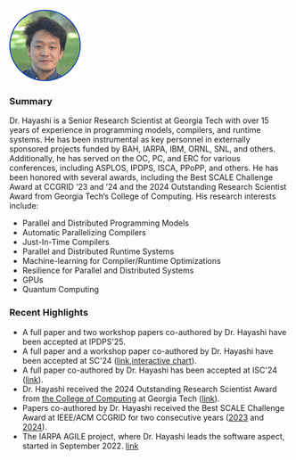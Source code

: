 ![Akihiro](./img/akihiro.png)

### Summary
Dr. Hayashi is a Senior Research Scientist at Georgia Tech with over 15 years of experience in programming models, compilers, and runtime systems. He has been instrumental as key personnel in externally sponsored projects funded by BAH, IARPA, IBM, ORNL, SNL, and others. Additionally, he has served on the OC, PC, and ERC for various conferences, including ASPLOS, IPDPS, ISCA, PPoPP, and others. He has been honored with several awards, including the Best SCALE Challenge Award at CCGRID ’23 and ’24 and the 2024 Outstanding Research Scientist Award from Georgia Tech’s College of Computing. His research interests include:

- Parallel and Distributed Programming Models
- Automatic Parallelizing Compilers
- Just-In-Time Compilers
- Parallel and Distributed Runtime Systems
- Machine-learning for Compiler/Runtime Optimizations
- Resilience for Parallel and Distributed Systems
- GPUs
- Quantum Computing

### Recent Highlights
- A full paper and two workshop papers co-authored by Dr. Hayashi have been accepted at IPDPS'25.
- A full paper and a workshop paper co-authored by Dr. Hayashi have been accepted at SC'24 ([link](https://sc24.conference-program.com/presenter/?uid=349953),[interactive chart](https://public.tableau.com/views/SC2024/Dashboard1?%3Alanguage=en-US&publish=yes&%3Asid=&%3Adisplay_count=n&%3Aorigin=viz_share_link%3AshowVizHome%3Dno)).
- A full paper co-authored by Dr. Hayashi has been accepted at ISC'24 ([link](https://ieeexplore.ieee.org/abstract/document/10528922)).
- Dr. Hayashi received the 2024 Outstanding Research Scientist Award from [the College of Computing](https://www.cc.gatech.edu/) at Georgia Tech ([link](https://www.cc.gatech.edu/annual-awards-and-honors-past-recipients)).
- Papers co-authored by Dr. Hayashi received the Best SCALE Challenge Award at IEEE/ACM CCGRID for two consecutive years ([2023](https://ccgrid2023.iisc.ac.in/awards/) and [2024](https://2024.ccgrid-conference.org/awards/)).
- The IARPA AGILE project, where Dr. Hayashi leads the software aspect, started in September 2022. [link](https://www.iarpa.gov/research-programs/agile)
